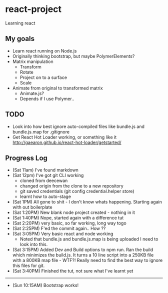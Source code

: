 # react-project
Learning react

## My goals
+ Learn react running on Node.js
+ Originally thinking bootstrap, but maybe PolymerElements?
+ Matrix manipulation
    + Transform
    + Rotate
    + Project on to a surface
    + Scale
+ Animate from original to transformed matrix
    + Animate.js?
    + Depends if I use Polymer..

## TODO
+ Look into how best ignore auto-compiled files like bundle.js
  and bundle.js.map for .gitignore
+ Get React Hot Loader working, or something like it
  http://gaearon.github.io/react-hot-loader/getstarted/

## Progress Log
+ (Sat 11am) I've found markdown
+ (Sat 12pm) I've got git CLI working
    + cloned from deecewan
    + changed origin from the clone to a new repository
    + git saved credentials 
      (git config credential.helper store)
    + learnt how to auto-stage
+ (Sat 1PM) All gone to shit - I don't know whats happening.
    Starting again with out boilerplate
+ (Sat 1:20PM) New blank node project created - nothing in it
+ (Sat 1:40PM) Nope, started again with a difference tut
+ (Sat 2:20PM) very basic, so far working, long way togo
+ (Sat 2:25PM) F'ed the commit again..  How ??
+ (Sat 3:05PM) Very basic react and node working
    + Noted that bundle.js and bundle.js.map is being uploaded
      I need to look into this.
+ (Sat 3:15PM) Added Dev and Build options to npm run.  Ran the 
  build which minimizes the build.js.  It turns a 10 line script into a 250KB file with a 800KB map file - WTF?!
  Really need to find the best way to ignore this files for git.
+ (Sat 3:40PM) Finished the tut, not sure what I've learnt yet
*****
+ (Sun 10:15AM) Bootstrap works!